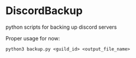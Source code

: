 # DiscordBackup
python scripts for backing up discord servers

Proper usage for now:

`python3 backup.py <guild_id> <output_file_name>`
